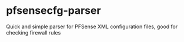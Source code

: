 # pfsensecfg-parser
Quick and simple parser for PFSense XML configuration files, good for checking firewall rules 
